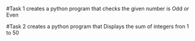 #Task 1 
creates a python program that checks the given number is Odd or Even


#Task 2 
creates a python program that Displays the sum of integers fron 1 to 50
